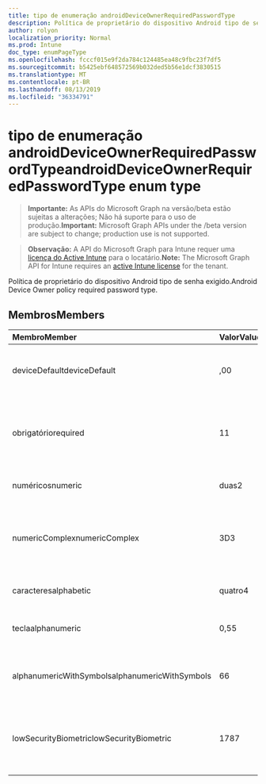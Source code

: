 ```yaml
---
title: tipo de enumeração androidDeviceOwnerRequiredPasswordType
description: Política de proprietário do dispositivo Android tipo de senha exigido.
author: rolyon
localization_priority: Normal
ms.prod: Intune
doc_type: enumPageType
ms.openlocfilehash: fcccf015e9f2da784c124485ea48c9fbc23f7df5
ms.sourcegitcommit: b5425ebf648572569b032ded5b56e1dcf3830515
ms.translationtype: MT
ms.contentlocale: pt-BR
ms.lasthandoff: 08/13/2019
ms.locfileid: "36334791"
---
```

# <a name="androiddeviceownerrequiredpasswordtype-enum-type"></a><span data-ttu-id="d21a3-103">tipo de enumeração androidDeviceOwnerRequiredPasswordType</span><span class="sxs-lookup"><span data-stu-id="d21a3-103">androidDeviceOwnerRequiredPasswordType enum type</span></span>

> <span data-ttu-id="d21a3-104">**Importante:** As APIs do Microsoft Graph na versão/beta estão sujeitas a alterações; Não há suporte para o uso de produção.</span><span class="sxs-lookup"><span data-stu-id="d21a3-104">**Important:** Microsoft Graph APIs under the /beta version are subject to change; production use is not supported.</span></span>

> <span data-ttu-id="d21a3-105">**Observação:** A API do Microsoft Graph para Intune requer uma [licença do Active Intune](https://go.microsoft.com/fwlink/?linkid=839381) para o locatário.</span><span class="sxs-lookup"><span data-stu-id="d21a3-105">**Note:** The Microsoft Graph API for Intune requires an [active Intune license](https://go.microsoft.com/fwlink/?linkid=839381) for the tenant.</span></span>

<span data-ttu-id="d21a3-106">Política de proprietário do dispositivo Android tipo de senha exigido.</span><span class="sxs-lookup"><span data-stu-id="d21a3-106">Android Device Owner policy required password type.</span></span>

## <a name="members"></a><span data-ttu-id="d21a3-107">Membros</span><span class="sxs-lookup"><span data-stu-id="d21a3-107">Members</span></span>
|<span data-ttu-id="d21a3-108">Membro</span><span class="sxs-lookup"><span data-stu-id="d21a3-108">Member</span></span>|<span data-ttu-id="d21a3-109">Valor</span><span class="sxs-lookup"><span data-stu-id="d21a3-109">Value</span></span>|<span data-ttu-id="d21a3-110">Descrição</span><span class="sxs-lookup"><span data-stu-id="d21a3-110">Description</span></span>|
|:---|:---|:---|
|<span data-ttu-id="d21a3-111">deviceDefault</span><span class="sxs-lookup"><span data-stu-id="d21a3-111">deviceDefault</span></span>|<span data-ttu-id="d21a3-112">,0</span><span class="sxs-lookup"><span data-stu-id="d21a3-112">0</span></span>|<span data-ttu-id="d21a3-113">Valor padrão do dispositivo, sem intenção.</span><span class="sxs-lookup"><span data-stu-id="d21a3-113">Device default value, no intent.</span></span>|
|<span data-ttu-id="d21a3-114">obrigatório</span><span class="sxs-lookup"><span data-stu-id="d21a3-114">required</span></span>|<span data-ttu-id="d21a3-115">1</span><span class="sxs-lookup"><span data-stu-id="d21a3-115">1</span></span>|<span data-ttu-id="d21a3-116">Deve haver uma senha definida, mas não há restrições no tipo.</span><span class="sxs-lookup"><span data-stu-id="d21a3-116">There must be a password set, but there are no restrictions on type.</span></span>|
|<span data-ttu-id="d21a3-117">numéricos</span><span class="sxs-lookup"><span data-stu-id="d21a3-117">numeric</span></span>|<span data-ttu-id="d21a3-118">duas</span><span class="sxs-lookup"><span data-stu-id="d21a3-118">2</span></span>|<span data-ttu-id="d21a3-119">Pelo menos numérico.</span><span class="sxs-lookup"><span data-stu-id="d21a3-119">At least numeric.</span></span>|
|<span data-ttu-id="d21a3-120">numericComplex</span><span class="sxs-lookup"><span data-stu-id="d21a3-120">numericComplex</span></span>|<span data-ttu-id="d21a3-121">3D</span><span class="sxs-lookup"><span data-stu-id="d21a3-121">3</span></span>|<span data-ttu-id="d21a3-122">Pelo menos numérico sem sequências de repetição ou ordenadas.</span><span class="sxs-lookup"><span data-stu-id="d21a3-122">At least numeric with no repeating or ordered sequences.</span></span>|
|<span data-ttu-id="d21a3-123">caracteres</span><span class="sxs-lookup"><span data-stu-id="d21a3-123">alphabetic</span></span>|<span data-ttu-id="d21a3-124">quatro</span><span class="sxs-lookup"><span data-stu-id="d21a3-124">4</span></span>|<span data-ttu-id="d21a3-125">Pelo menos a senha alfabética.</span><span class="sxs-lookup"><span data-stu-id="d21a3-125">At least alphabetic password.</span></span>|
|<span data-ttu-id="d21a3-126">tecla</span><span class="sxs-lookup"><span data-stu-id="d21a3-126">alphanumeric</span></span>|<span data-ttu-id="d21a3-127">0,5</span><span class="sxs-lookup"><span data-stu-id="d21a3-127">5</span></span>|<span data-ttu-id="d21a3-128">Pelo menos a senha alfanumérica</span><span class="sxs-lookup"><span data-stu-id="d21a3-128">At least alphanumeric password</span></span>|
|<span data-ttu-id="d21a3-129">alphanumericWithSymbols</span><span class="sxs-lookup"><span data-stu-id="d21a3-129">alphanumericWithSymbols</span></span>|<span data-ttu-id="d21a3-130">6</span><span class="sxs-lookup"><span data-stu-id="d21a3-130">6</span></span>|<span data-ttu-id="d21a3-131">Pelo menos alfanumérico com símbolos.</span><span class="sxs-lookup"><span data-stu-id="d21a3-131">At least alphanumeric with symbols.</span></span>|
|<span data-ttu-id="d21a3-132">lowSecurityBiometric</span><span class="sxs-lookup"><span data-stu-id="d21a3-132">lowSecurityBiometric</span></span>|<span data-ttu-id="d21a3-133">178</span><span class="sxs-lookup"><span data-stu-id="d21a3-133">7</span></span>|<span data-ttu-id="d21a3-134">Senha com base em Biometria de segurança baixa necessária.</span><span class="sxs-lookup"><span data-stu-id="d21a3-134">Low security biometrics based password required.</span></span>|



